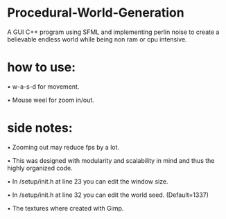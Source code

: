 # Procedural-World-Generation
A GUI C++ program using SFML and implementing perlin noise to create a believable endless world while being non ram or cpu intensive.

# how to use:
• w-a-s-d for movement.

• Mouse weel for zoom in/out.

# side notes:
• Zooming out may reduce fps by a lot.

• This was designed with modularity and scalability in mind and thus the highly organized code.

• In /setup/init.h at line 23 you can edit the window size.

• In /setup/init.h at line 32 you can edit the world seed. (Default=1337)

• The textures where created with Gimp.
